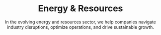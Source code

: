 ---
layout: industry
title: Energy & Resources
subtitle: "In the evolving energy and resources sector, we help companies navigate industry disruptions, optimize operations, and drive sustainable growth."
intro: "At SLKone, we understand the complex challenges facing the energy and resources sector. From upstream to downstream, we partner with companies to navigate industry disruptions, optimize operations, and drive sustainable growth. Our deep industry knowledge, combined with our data-driven approach, enables us to deliver tangible results in this dynamic sector."
landscape-title: "The Energy & Resources Landscape"
landscape-intro: "The energy and resources sector is undergoing significant transformation, driven by:"
landscape:
  - "Transition to renewable and clean energy sources"
  - "Volatile commodity prices and market dynamics"
  - "Increasing focus on ESG and sustainability"
  - "Technological advancements and digitalization"
  - "Evolving regulatory landscapes"
  - "Supply chain disruptions and geopolitical uncertainties"
landscape-conclusion: "These forces reshape the competitive landscape, presenting both challenges and opportunities for energy and resource companies."
approach-title: "Our Approach"
approach-intro: "SLKone adopts a comprehensive approach to energy and resources challenges, integrating operational excellence with strategic foresight. Our framework encompasses:"
approach:
  - "Operational Efficiency: Optimizing processes and reducing costs"
  - "Digital Transformation: Leveraging technology to enhance productivity and decision-making"
  - "Supply Chain Resilience: Building agile and responsive supply networks"
  - "Sustainability Integration: Developing strategies for the energy transition"
  - "Portfolio Optimization: Balancing traditional and renewable energy assets"
  - "Risk Management: Mitigating operational, financial, and regulatory risks"
why_choose:
  - "Deep Industry Expertise: Extensive knowledge of the energy and resources sector dynamics."
  - "Data-Driven Solutions: Leveraging advanced analytics for informed decision-making."
  - "Sustainable Growth Focus: Strategies aimed at long-term sustainability and resilience."
  - "Cross-Functional Approach: Integrating operations, finance, and strategy for holistic improvements."
  - "Proven Track Record: Demonstrated success in optimizing operations and driving growth."
  - "Collaborative Partnership: Working closely with your team to ensure tailored and effective solutions."
cta: "Ready to navigate the complexities of the energy and resources sector? Contact SLKone today to discover how our specialized services can drive your sustainable growth and operational excellence."
---